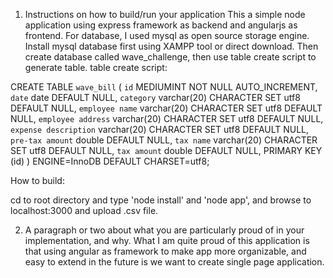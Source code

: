 1. Instructions on how to build/run your application
This a simple node application using express framework as backend and angularjs as frontend.
For database, I used mysql as open source storage engine.
Install mysql database first using XAMPP tool or direct download.
Then create database called wave_challenge, then use table create script to generate table.
table create script:

CREATE TABLE `wave_bill` (
  `id` MEDIUMINT NOT NULL AUTO_INCREMENT,
  `date` date DEFAULT NULL,
  `category` varchar(20) CHARACTER SET utf8 DEFAULT NULL,
  `employee name` varchar(20) CHARACTER SET utf8 DEFAULT NULL,
  `employee address` varchar(20) CHARACTER SET utf8 DEFAULT NULL,
  `expense description` varchar(20) CHARACTER SET utf8 DEFAULT NULL,
  `pre-tax amount` double DEFAULT NULL,
  `tax name` varchar(20) CHARACTER SET utf8 DEFAULT NULL,
  `tax amount` double DEFAULT NULL,
  PRIMARY KEY (id)
) ENGINE=InnoDB DEFAULT CHARSET=utf8;

How to build:

cd to root directory and type 'node install' and 'node app', and browse to localhost:3000 and upload .csv file. 



2. A paragraph or two about what you are particularly proud of in your implementation, and why.
What I am quite proud of this application is that using angular as framework to make app more organizable,
and easy to extend in the future is we want to create single page application.

 